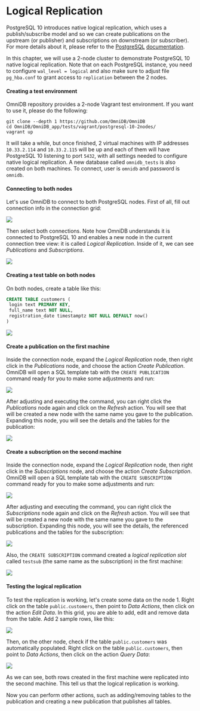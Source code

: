 # Logical Replication

PostgreSQL 10 introduces native logical replication, which uses a
publish/subscribe model and so we can create publications on the upstream (or
publisher) and subscriptions on downstream (or subscriber). For more details
about it, please refer to the
[PostgreSQL](https://www.postgresql.org/docs/10/static/sql-createpublication.html)
[documentation](https://www.postgresql.org/docs/10/static/sql-createsubscription.html).

In this chapter, we will use a 2-node cluster to demonstrate PostgreSQL 10
native logical replication. Note that on each PostgreSQL instance, you need to
configure `wal_level = logical` and also make sure to adjust file `pg_hba.conf`
to grant access to `replication` between the 2 nodes.


#### Creating a test environment

OmniDB repository provides a 2-node Vagrant test environment. If you want to
use it, please do the following:

```
git clone --depth 1 https://github.com/OmniDB/OmniDB
cd OmniDB/OmniDB_app/tests/vagrant/postgresql-10-2nodes/
vagrant up
```

It will take a while, but once finished, 2 virtual machines with IP addresses
`10.33.2.114` and `10.33.2.115` will be up and each of them will have PostgreSQL
10 listening to port `5432`, with all settings needed to configure native
logical replication. A new database called `omnidb_tests` is also created on
both machines. To connect, user is `omnidb` and password is `omnidb`.


#### Connecting to both nodes

Let's use OmniDB to connect to both PostgreSQL nodes. First of all, fill out
connection info in the connection grid:

![](https://raw.githubusercontent.com/OmniDB/doc/master/img/image_117.png)

Then select both connections. Note how OmniDB understands it is connected to
PostgreSQL 10 and enables a new node in the current connection tree view: it is
called *Logical Replication*. Inside of it, we can see *Publications* and
*Subscriptions*.

![](https://raw.githubusercontent.com/OmniDB/doc/master/img/image_118.png)


#### Creating a test table on both nodes

On both nodes, create a table like this:

```sql
CREATE TABLE customers (
 login text PRIMARY KEY,
 full_name text NOT NULL,
 registration_date timestamptz NOT NULL DEFAULT now()
)
```

![](https://raw.githubusercontent.com/OmniDB/doc/master/img/image_119.png)


#### Create a publication on the first machine

Inside the connection node, expand the *Logical Replication* node, then right
click in the *Publications* node, and choose the action *Create Publication*.
OmniDB will open a SQL template tab with the `CREATE PUBLICATION` command ready
for you to make some adjustments and run:

![](https://raw.githubusercontent.com/OmniDB/doc/master/img/image_120.png)

After adjusting and executing the command, you can right click the *Publications*
node again and click on the *Refresh* action. You will see that will be created
a new node with the same name you gave to the publication. Expanding this node,
you will see the details and the tables for the publication:

![](https://raw.githubusercontent.com/OmniDB/doc/master/img/image_121.png)


#### Create a subscription on the second machine

Inside the connection node, expand the *Logical Replication* node, then right
click in the *Subscriptions* node, and choose the action *Create Subscription*.
OmniDB will open a SQL template tab with the `CREATE SUBSCRIPTION` command ready
for you to make some adjustments and run:

![](https://raw.githubusercontent.com/OmniDB/doc/master/img/image_122.png)

After adjusting and executing the command, you can right click the *Subscriptions*
node again and click on the *Refresh* action. You will see that will be created
a new node with the same name you gave to the subscription. Expanding this node,
you will see the details, the referenced publications and the tables for the
subscription:

![](https://raw.githubusercontent.com/OmniDB/doc/master/img/image_123.png)

Also, the `CREATE SUBSCRIPTION` command created a *logical replication slot*
called `testsub` (the same name as the subscription) in the first machine:

![](https://raw.githubusercontent.com/OmniDB/doc/master/img/image_124.png)


#### Testing the logical replication

To test the replication is working, let's create some data on the node 1. Right
click on the table `public.customers`, then point to *Data Actions*, then click
on the action *Edit Data*. In this grid, you are able to add, edit and remove
data from the table. Add 2 sample rows, like this:

![](https://raw.githubusercontent.com/OmniDB/doc/master/img/image_125.png)

Then, on the other node, check if the table `public.customers` was automatically
populated. Right click on the table `public.customers`, then point to *Data
Actions*, then click on the action *Query Data*:

![](https://raw.githubusercontent.com/OmniDB/doc/master/img/image_126.png)

As we can see, both rows created in the first machine were replicated into the
second machine. This tell us that the logical replication is working.

Now you can perform other actions, such as adding/removing tables to the
publication and creating a new publication that publishes all tables.
